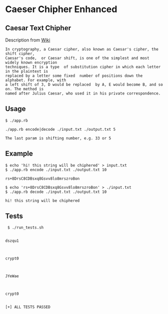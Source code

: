 # Caeser Chipher Enhanced

## Caesar Text Chipher

Description from [Wiki](https://en.wikipedia.org/wiki/Caesar_cipher)

```
In cryptography, a Caesar cipher, also known as Caesar's cipher, the shift cipher, 
Caesar's code,  or Caesar shift, is one of the simplest and most widely known encryption
techniques. It is a type  of substitution cipher in which each letter in the plaintext is
replaced by a letter some fixed  number of positions down the alphabet. For example, with 
a left shift of 3, D would be replaced  by A, E would become B, and so on. The method is 
named after Julius Caesar, who used it in his private correspondence.
```

## Usage

```
$ ./app.rb

./app.rb encode|decode ./input.txt ./output.txt 5

The last param is shifting number, e.g. 33 or 5
```


## Example

```
$ echo 'hi! this string will be chiphered' > input.txt  
$ ./app.rb encode ./input.txt ./output.txt 10           

rs+8DrsC8CDBsxq8Gsvv8lo8mrszroBon

$ echo 'rs+8DrsC8CDBsxq8Gsvv8lo8mrszroBon' > ./input.txt 
$ ./app.rb decode ./input.txt ./output.txt 10           

hi! this string will be chiphered

```

## Tests

```
 $ ./run_tests.sh 


dszqu1



crypt0



JYеWаe



crypt0


[+] ALL TESTS PASSED

```


